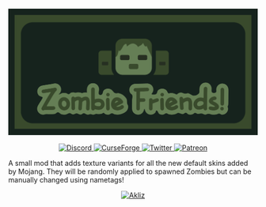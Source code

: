 <p align="center">
    <img src="./src/main/resources/banner.png">
</p>

<p align="center">

  <a href="https://discord.gg/sA858vGruu">
    <img alt="Discord" src="https://img.shields.io/discord/780149719611473930?color=617E54&label=%20&labelColor=394A2C&logoColor=white&style=for-the-badge&logo=discord">
  </a>

  <a href="https://www.curseforge.com/minecraft/mc-mods/zombie-friends">
    <img alt="CurseForge" src="https://img.shields.io/badge/Curseforge-Team_Galena?label=&color=617E54&labelColor=394A2C&style=for-the-badge&logo=Curseforge&logoColor=white">
  </a>

  <a href="https://twitter.com/Oreganized_mod">
    <img alt="Twitter" src="https://img.shields.io/twitter/follow/Oreganized_mod?label=&color=617E54&labelColor=394A2C&style=for-the-badge&logo=Twitter&logoColor=white">
  </a>
  
  <a href="https://www.patreon.com/teamgalena">
    <img alt="Patreon" src="https://img.shields.io/badge/Patreon-Team_Galena?label=&color=617E54&labelColor=394A2C&style=for-the-badge&logo=Patreon&logoColor=white">
  </a>

</p>

A small mod that adds texture variants for all the new default skins added by Mojang. They will be randomly applied to spawned Zombies but can be manually changed using nametags!

<p align="center">
    <a href="https://www.akliz.net/galena">
        <img alt="Akliz" src="https://i.imgur.com/aD9X866.png">
    </a>
</p>
